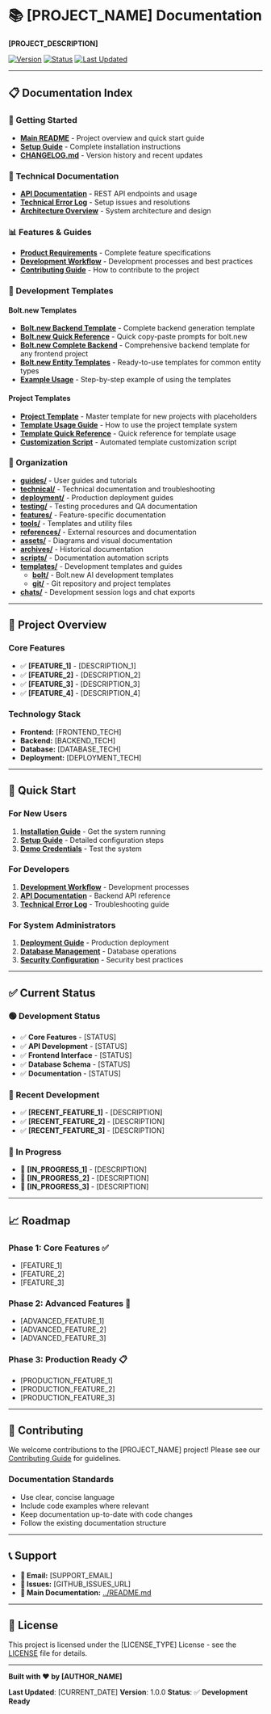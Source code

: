 # 📚 **[PROJECT_NAME] Documentation**

**[PROJECT_DESCRIPTION]**

[![Version](https://img.shields.io/badge/Version-1.0.0-blue.svg)]()
[![Status](https://img.shields.io/badge/Status-Development-green.svg)]()
[![Last Updated](https://img.shields.io/badge/Updated-[CURRENT_DATE]-orange.svg)]()

---

## 📋 **Documentation Index**

### **🚀 Getting Started**
- **[Main README](../README.md)** - Project overview and quick start guide
- **[Setup Guide](./guides/setup-guide.md)** - Complete installation instructions
- **[CHANGELOG.md](./CHANGELOG.md)** - Version history and recent updates

### **🔧 Technical Documentation**
- **[API Documentation](./technical/API.md)** - REST API endpoints and usage
- **[Technical Error Log](./technical/error-log.md)** - Setup issues and resolutions
- **[Architecture Overview](./technical/architecture.md)** - System architecture and design

### **📊 Features & Guides**
- **[Product Requirements](./references/prd.md)** - Complete feature specifications
- **[Development Workflow](./guides/development-workflow.md)** - Development processes and best practices
- **[Contributing Guide](./guides/contributing.md)** - How to contribute to the project

### **🚀 Development Templates**

#### **Bolt.new Templates**
- **[Bolt.new Backend Template](./templates/bolt/bolt-new-backend-template.md)** - Complete backend generation template
- **[Bolt.new Quick Reference](./templates/bolt/bolt-new-quick-reference.md)** - Quick copy-paste prompts for bolt.new
- **[Bolt.new Complete Backend](./templates/bolt/bolt-new-complete-backend-template.md)** - Comprehensive backend template for any frontend project
- **[Bolt.new Entity Templates](./templates/bolt/bolt-new-entity-templates.md)** - Ready-to-use templates for common entity types
- **[Example Usage](./templates/bolt/example-usage.md)** - Step-by-step example of using the templates

#### **Project Templates**
- **[Project Template](./templates/git/PROJECT_TEMPLATE.md)** - Master template for new projects with placeholders
- **[Template Usage Guide](./templates/git/TEMPLATE_USAGE_GUIDE.md)** - How to use the project template system
- **[Template Quick Reference](./templates/git/TEMPLATE_QUICK_REFERENCE.md)** - Quick reference for template usage
- **[Customization Script](./templates/git/customize_template.sh)** - Automated template customization script

### **📁 Organization**
- **[guides/](./guides/)** - User guides and tutorials
- **[technical/](./technical/)** - Technical documentation and troubleshooting
- **[deployment/](./deployment/)** - Production deployment guides
- **[testing/](./testing/)** - Testing procedures and QA documentation
- **[features/](./features/)** - Feature-specific documentation
- **[tools/](./tools/)** - Templates and utility files
- **[references/](./references/)** - External resources and documentation
- **[assets/](./assets/)** - Diagrams and visual documentation
- **[archives/](./archives/)** - Historical documentation
- **[scripts/](./scripts/)** - Documentation automation scripts
- **[templates/](./templates/)** - Development templates and guides
  - **[bolt/](./templates/bolt/)** - Bolt.new AI development templates
  - **[git/](./templates/git/)** - Git repository and project templates
- **[chats/](./chats/)** - Development session logs and chat exports

---

## 🎯 **Project Overview**

### **Core Features**
- ✅ **[FEATURE_1]** - [DESCRIPTION_1]
- ✅ **[FEATURE_2]** - [DESCRIPTION_2]
- ✅ **[FEATURE_3]** - [DESCRIPTION_3]
- ✅ **[FEATURE_4]** - [DESCRIPTION_4]

### **Technology Stack**
- **Frontend:** [FRONTEND_TECH]
- **Backend:** [BACKEND_TECH]
- **Database:** [DATABASE_TECH]
- **Deployment:** [DEPLOYMENT_TECH]

---

## 🚀 **Quick Start**

### **For New Users**
1. **[Installation Guide](../README.md#installation)** - Get the system running
2. **[Setup Guide](./guides/setup-guide.md)** - Detailed configuration steps
3. **[Demo Credentials](../README.md#demo-credentials)** - Test the system

### **For Developers**
1. **[Development Workflow](./guides/development-workflow.md)** - Development processes
2. **[API Documentation](./technical/API.md)** - Backend API reference
3. **[Technical Error Log](./technical/error-log.md)** - Troubleshooting guide

### **For System Administrators**
1. **[Deployment Guide](./deployment/)** - Production deployment
2. **[Database Management](./technical/)** - Database operations
3. **[Security Configuration](./technical/)** - Security best practices

---

## ✅ **Current Status**

### **🟢 Development Status**
- ✅ **Core Features** - [STATUS]
- ✅ **API Development** - [STATUS]
- ✅ **Frontend Interface** - [STATUS]
- ✅ **Database Schema** - [STATUS]
- ✅ **Documentation** - [STATUS]

### **🔧 Recent Development**
- ✅ **[RECENT_FEATURE_1]** - [DESCRIPTION]
- ✅ **[RECENT_FEATURE_2]** - [DESCRIPTION]
- ✅ **[RECENT_FEATURE_3]** - [DESCRIPTION]

### **🚧 In Progress**
- 🔄 **[IN_PROGRESS_1]** - [DESCRIPTION]
- 🔄 **[IN_PROGRESS_2]** - [DESCRIPTION]
- 🔄 **[IN_PROGRESS_3]** - [DESCRIPTION]

---

## 📈 **Roadmap**

### **Phase 1: Core Features** ✅
- [FEATURE_1]
- [FEATURE_2]
- [FEATURE_3]

### **Phase 2: Advanced Features** 🔄
- [ADVANCED_FEATURE_1]
- [ADVANCED_FEATURE_2]
- [ADVANCED_FEATURE_3]

### **Phase 3: Production Ready** 📋
- [PRODUCTION_FEATURE_1]
- [PRODUCTION_FEATURE_2]
- [PRODUCTION_FEATURE_3]

---

## 🤝 **Contributing**

We welcome contributions to the [PROJECT_NAME] project! Please see our [Contributing Guide](./guides/contributing.md) for guidelines.

### **Documentation Standards**
- Use clear, concise language
- Include code examples where relevant
- Keep documentation up-to-date with code changes
- Follow the existing documentation structure

---

## 📞 **Support**

- **📧 Email:** [SUPPORT_EMAIL]
- **🐛 Issues:** [GITHUB_ISSUES_URL]
- **📖 Main Documentation:** [../README.md](../README.md)

---

## 📄 **License**

This project is licensed under the [LICENSE_TYPE] License - see the [LICENSE](../LICENSE) file for details.

---

**Built with ❤️ by [AUTHOR_NAME]**

**Last Updated**: [CURRENT_DATE]
**Version**: 1.0.0
**Status**: ✅ **Development Ready**
